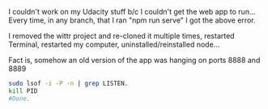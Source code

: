 I couldn't work on my Udacity stuff b/c I couldn't get the web app to run... Every time, in any branch, that I ran "npm run serve" I got the above error.

I removed the wittr project and re-cloned it multiple times, restarted Terminal, restarted my computer, uninstalled/reinstalled node...

Fact is, somehow an old version of the app was hanging on ports 8888 and 8889

```bash
sudo lsof -i -P -n | grep LISTEN.
kill PID
#Done.
```
